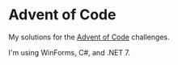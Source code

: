# Advent of Code
My solutions for the [Advent of Code](https://AdventOfCode.com) challenges.

I'm using WinForms, C#, and .NET 7.

